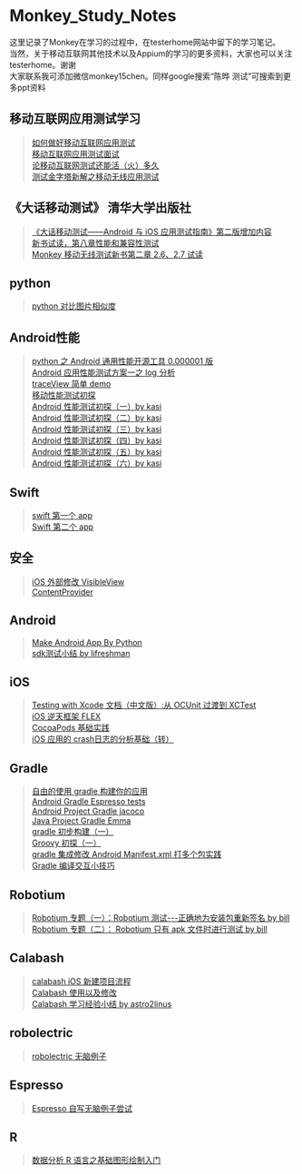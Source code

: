 Monkey_Study_Notes
==================

这里记录了Monkey在学习的过程中，在testerhome网站中留下的学习笔记。<br />
当然，关于移动互联网其他技术以及Appium的学习的更多资料，大家也可以关注testerhome。谢谢<br />
大家联系我可添加微信monkey15chen。同样google搜索“陈晔 测试”可搜索到更多ppt资料

移动互联网应用测试学习
-------------
> [如何做好移动互联网应用测试](http://www.testerhome.com/topics/1553 "Title")  <br />
> [移动互联网应用测试面试](http://www.testerhome.com/topics/1486 "Title")<br />
> [论移动互联网测试还能活（火）多久](http://www.testerhome.com/topics/1217 "Title")<br />
> [测试金字塔新解之移动无线应用测试](http://www.testerhome.com/topics/614 "Title")<br />




《大话移动测试》 清华大学出版社 
-------------
> [《大话移动测试——Android 与 iOS 应用测试指南》第二版增加内容](http://www.testerhome.com/topics/1169 "Title")<br />
> [新书试读，第八章性能和兼容性测试](http://www.testerhome.com/topics/453 "Title")<br />
> [Monkey 移动无线测试新书第二章 2.6、2.7 试读](http://www.testerhome.com/topics/417 "Title")<br />

python
-------------
> [python 对比图片相似度](http://www.testerhome.com/topics/202 "Title")<br />




Android性能
-------------
> [python 之 Android 通用性能开源工具 0.000001 版](http://www.testerhome.com/topics/637 "Title")<br />
> [Android 应用性能测试方案一之 log 分析](http://www.testerhome.com/topics/529 "Title")<br />
> [traceView 简单 demo](http://www.testerhome.com/topics/488 "Title")<br />
> [移动性能测试初探](http://www.testerhome.com/topics/360 "Title")<br />
> [Android 性能测试初探（一）by kasi](http://testerhome.com/topics/470 "Title")<br />
> [Android 性能测试初探（二）by kasi](http://testerhome.com/topics/479 "Title")<br />
> [Android 性能测试初探（三）by kasi](http://testerhome.com/topics/484 "Title")<br />
> [Android 性能测试初探（四）by kasi](http://testerhome.com/topics/486 "Title")<br />
> [Android 性能测试初探（五）by kasi](http://testerhome.com/topics/502 "Title")<br />
> [Android 性能测试初探（六）by kasi](http://testerhome.com/topics/503 "Title")<br />





Swift
-------------
> [swift 第一个 app](http://www.testerhome.com/topics/1450 "Title")<br />
> [Swift 第二个 app](http://www.testerhome.com/topics/1465 "Title")<br />

安全
-------------
> [iOS 外部修改 VisibleView](http://www.testerhome.com/topics/1376 "Title")<br />
> [ContentProvider](http://www.testerhome.com/topics/714 "Title")<br />


Android
-------------
> [Make Android App By Python](http://www.testerhome.com/topics/578 "Title")<br />
> [sdk测试小结 by lifreshman](http://testerhome.com/topics/1660 "Title")<br />



iOS
-------------
> [Testing with Xcode 文档（中文版）:从 OCUnit 过渡到 XCTest](http://www.testerhome.com/topics/1229 "Title")<br />
> [iOS 逆天框架 FLEX](http://www.testerhome.com/topics/1192 "Title")<br />
> [CocoaPods 基础实践](http://www.testerhome.com/topics/1159 "Title")<br />
> [iOS 应用的 crash日志的分析基础（转）](http://www.testerhome.com/topics/582 "Title")<br />




Gradle
-------------
> [自由的使用 gradle 构建你的应用](http://www.testerhome.com/topics/1221 "Title")<br />
> [Android Gradle Espresso tests](http://www.testerhome.com/topics/1205 "Title")<br />
> [Android Project Gradle jacoco](http://www.testerhome.com/topics/1136 "Title")<br />
> [Java Project Gradle Emma](http://www.testerhome.com/topics/1135 "Title")<br />
> [gradle 初步构建（一）](http://www.testerhome.com/topics/1128 "Title")<br />
> [Groovy 初探（一）](http://testerhome.com/topics/1700 "Title")<br />
> [gradle 集成修改 Android Manifest.xml 打多个包实践](http://testerhome.com/topics/1708 "Title")<br />
> [Gradle 编译交互小技巧](http://testerhome.com/topics/1711 "Title")<br />





Robotium
-------------
> [Robotium 专题（一）：Robotium 测试---正确地为安装包重新签名 by bill](http://testerhome.com/topics/1641 "Title")<br />
> [Robotium 专题（二）： Robotium 只有 apk 文件时进行测试 by bill](http://testerhome.com/topics/1655 "Title")<br />


Calabash
-------------
> [calabash iOS 新建项目流程](http://www.testerhome.com/topics/1528 "Title")<br />
> [Calabash 使用以及修改](http://www.testerhome.com/topics/953 "Title")<br />
> [Calabash 学习经验小结 by astro2linus](http://testerhome.com/topics/1173 "Title")<br />


robolectric
-------------
> [robolectric 无脑例子](http://www.testerhome.com/topics/231 "Title")<br />

Espresso
-------------
> [Espresso 自写无脑例子尝试](http://www.testerhome.com/topics/198 "Title")<br />

R
-------------
> [数据分析 R 语言之基础图形绘制入门](http://testerhome.com/topics/1741 "Title")<br />



